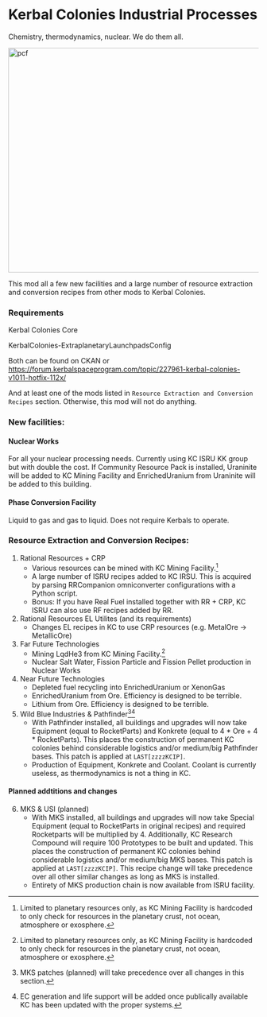 # Kerbal Colonies Industrial Processes
Chemistry, thermodynamics, nuclear. We do them all.

<img width="668" height="452" alt="pcf" src="https://github.com/user-attachments/assets/d28591f6-6e28-4e31-b9d8-cf6c65a80d4b" />

This mod all a few new facilities and a large number of resource extraction and conversion recipes from other mods to Kerbal Colonies.

### Requirements
Kerbal Colonies Core

KerbalColonies-ExtraplanetaryLaunchpadsConfig

Both can be found on CKAN or https://forum.kerbalspaceprogram.com/topic/227961-kerbal-colonies-v1011-hotfix-112x/

And at least one of the mods listed in ```Resource Extraction and Conversion Recipes``` section. Otherwise, this mod will not do anything.

### New facilities:
#### Nuclear Works
  For all your nuclear processing needs. Currently using KC ISRU KK group but with double the cost. If Community Resource Pack is installed, Uraninite will be added to KC Mining Facility and EnrichedUranium from Uraninite will be added to this building.
#### Phase Conversion Facility
  Liquid to gas and gas to liquid. Does not require Kerbals to operate.

### Resource Extraction and Conversion Recipes:
1. Rational Resources + CRP
   * Various resources can be mined with KC Mining Facility.[^1]
   * A large number of ISRU recipes added to KC IRSU. This is acquired by parsing RRCompanion omniconverter configurations with a Python script.
   * Bonus: If you have Real Fuel installed together with RR + CRP, KC ISRU can also use RF recipes added by RR.
2. Rational Resources EL Utilites (and its requirements)
   * Changes EL recipes in KC to use CRP resources (e.g. MetalOre -> MetallicOre)
3. Far Future Technologies
   * Mining LqdHe3 from KC Mining Facility.[^1]
   * Nuclear Salt Water, Fission Particle and Fission Pellet production in Nuclear Works
4. Near Future Technologies
   * Depleted fuel recycling into EnrichedUranium or XenonGas
   * EnrichedUranium from Ore. Efficiency is designed to be terrible.
   * Lithium from Ore. Efficiency is designed to be terrible.
5. Wild Blue Industries & Pathfinder[^2][^3]
   * With Pathfinder installed, all buildings and upgrades will now take Equipment (equal to RocketParts) and Konkrete (equal to 4 * Ore + 4 * RocketParts). This places the construction of permanent KC colonies behind considerable logistics and/or medium/big Pathfinder bases. This patch is applied at ```LAST[zzzzKCIP]```.
   * Production of Equipment, Konkrete and Coolant. Coolant is currently useless, as thermodynamics is not a thing in KC.
#### Planned addtitions and changes
6. MKS & USI (planned)
   * With MKS installed, all buildings and upgrades will now take Special Equipment (equal to RocketParts in original recipes) and required Rocketparts will be multiplied by 4. Additionally, KC Research Compound will require 100 Prototypes to be built and updated. This places the construction of permanent KC colonies behind considerable logistics and/or medium/big MKS bases. This patch is applied at ```LAST[zzzzKCIP]```. This recipe change will take precedence over all other similar changes as long as MKS is installed.
   * Entirety of MKS production chain is now available from ISRU facility.
[^1]: Limited to planetary resources only, as KC Mining Facility is hardcoded to only check for resources in the planetary crust, not ocean, atmosphere or exosphere.
[^2]: MKS patches (planned) will take precedence over all changes in this section.
[^3]: EC generation and life support will be added once publically available KC has been updated with the proper systems.
